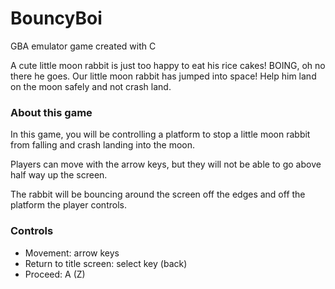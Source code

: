 # BouncyBoi
GBA emulator game created with C

A cute little moon rabbit is just too happy to eat his rice cakes! BOING, oh no
there he goes. Our little moon rabbit has jumped into space! Help him land on
the moon safely and not crash land.

### About this game
In this game, you will be controlling a platform to stop a little moon rabbit
from falling and crash landing into the moon.

Players can move with the arrow keys, but they will not be able to go above
half way up the screen.

The rabbit will be bouncing around the screen off the edges and off the platform
the player controls.

### Controls
* Movement: arrow keys
* Return to title screen: select key (back)
* Proceed: A (Z)

